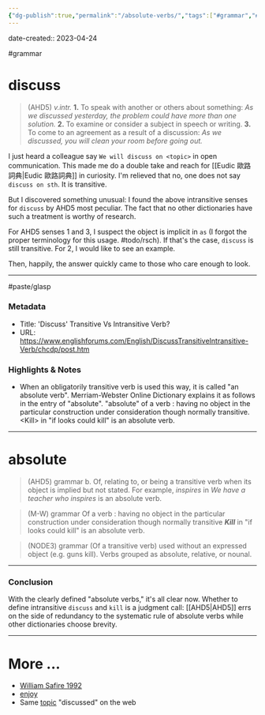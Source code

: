 ```yaml
---
{"dg-publish":true,"permalink":"/absolute-verbs/","tags":["#grammar","#todo/rsch","#paste/glasp"],"noteIcon":"2"}
---
```


date-created:: 2023-04-24

#grammar 
# discuss
>(AHD5) _v.intr._
**1.** To speak with another or others about something: _As we discussed yesterday, the problem could have more than one solution._
**2.** To examine or consider a subject in speech or writing.
**3.** To come to an agreement as a result of a discussion: _As we discussed, you will clean your room before going out._

I just heard a colleague say `We will discuss on <topic>` in open communication. This made me do a double take and reach for [[Eudic 歐路詞典\|Eudic 歐路詞典]] in curiosity. I'm relieved that no, one does not say `discuss on sth`. It is transitive.

But I discovered something unusual: I found the above intransitive senses for `discuss` by AHD5 most peculiar. The fact that no other dictionaries have such a treatment is worthy of research.

For AHD5 senses 1 and 3, I suspect the object is implicit in `as` (I forgot the proper terminology for this usage. #todo/rsch). If that's the case, `discuss` is still transitive. For 2, I would like to see an example.

Then, happily, the answer quickly came to those who care enough to look. 

---
#paste/glasp
### Metadata
- Title:  'Discuss' Transitive Vs Intransitive Verb?
- URL: https://www.englishforums.com/English/DiscussTransitiveIntransitive-Verb/chcdp/post.htm
### Highlights & Notes
- When an obligatorily transitive verb is used this way, it is called "an absolute verb". Merriam-Webster Online Dictionary explains it as follows in the entry of "absolute".  "absolute" of a verb : having no object in the particular construction under consideration though normally transitive. \<Kill\> in "if looks could kill" is an absolute verb.
---
# absolute
>(AHD5) grammar
 b. Of, relating to, or being a transitive verb when its object is implied but not stated. For example, _inspires_ in _We have a teacher who inspires_ is an absolute verb.

>(M-W) grammar
 Of a verb : having no object in the particular construction under consideration though normally transitive
 **_Kill_** in "if looks could kill" is an absolute verb.

>(NODE3) grammar
 (Of a transitive verb) used without an expressed object (e.g. guns kill).
 Verbs grouped as absolute, relative, or nounal.

---
### Conclusion

With the clearly defined "absolute verbs," it's all clear now. Whether to define intransitive `discuss` and `kill` is a judgment call: [[AHD5\|AHD5]] errs on the side of redundancy to the systematic rule of absolute verbs while other dictionaries choose brevity.

---
# More ...

- [William Safire 1992](https://www.nytimes.com/1992/05/24/magazine/on-language-enjoy.html)
- [enjoy](https://english.stackexchange.com/questions/202321/enjoy-enjoy-what)
- Same [topic](https://www.englishforums.com/English/DiscussTransitiveIntransitive-Verb/chcdp/post.htm) "discussed" on the web
